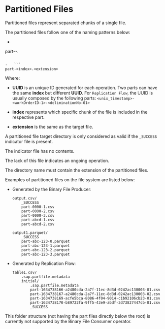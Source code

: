 <!-- loio34eab430b1154754b338330b6abd78d1 -->

# Partitioned Files

Partitioned files represent separated chunks of a single file.



The partitioned files follow one of the naming patterns below:

-   ```
part-<UUID>-<index>.<extension>

```

-   ```
part-<index>.<extension>
```


Where:

-   **UUID** is an unique ID generated for each operation. Two parts can have the same **index** but different **UUID**. For `Replication Flow`, the UUID is usually composed by the following parts: `<unix_timestamp>-<workOrderID-1>-<deliminationNo-01>`

-   **index** represents which specific chunk of the file is included in the respective part.
-   **extension** is the same as the target file.

A partitioned file target directory is only considered as valid if the `_SUCCESS` indicator file is present.

The indicator file has no contents.

The lack of this file indicates an ongoing operation.

The directory name must contain the extension of the partitioned files.

Examples of partitioned files on the file system are listed below:

-   Generated by the Binary File Producer:

    ```
    output.csv/
        _SUCCESS
        part-0000-1.csv
        part-0000-2.csv
        part-0000-3.csv
        part-abcd-1.csv
        part-abcd-2.csv
    ```

    ```
    output1.parquet/
        _SUCCESS
        part-abc-123-0.parquet
        part-abc-123-1.parquet
        part-abc-123-2.parquet
        part-abc-123-3.parquet
    ```

-   Generated by Replication Flow:

    ```
    table1.csv/
        .sap.partfile.metadata
        initial/
            .sap.partfile.metadata
            part-1634738166-a2480cda-2a7f-11ec-8d3d-0242ac130003-01.csv
            part-1634738167-a2480cda-2a7f-11ec-8d3d-0242ac130003-02.csv
            part-1634738169-acfe5bca-8086-4f04-9014-c1b92106cb23-01.csv
            part-1634738170-b89722fa-9ff5-43e9-abdf-3d73827447cb-01.csv
            _SUCCESS
    ```


This folder structure \(not having the part files directly below the root\) is currently not supported by the Binary File Consumer operator.

